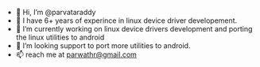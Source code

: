 - 👋 Hi, I’m @parvataraddy
- 👀 I have 6+ years of experince in linux device driver developement.
- 🌱 I’m currently working on linux device drivers development and porting the linux utilities to android  
- 💞️ I’m looking support to port more utilities to android.
- 📫 reach me at parwathr@gmail.com



